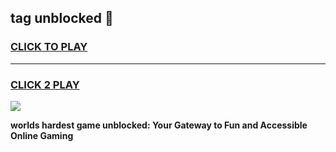 
## tag unblocked 👋
<h3>
<a href="https://premium.freeplayer.one?title=tag_unblocked&ref=13F">CLICK TO PLAY</a></h3>
<hr>

<h3>
<a href="https://premium.freeplayer.one?title=tag_unblocked&ref=13F">CLICK 2 PLAY</a>
  
</h3>

<a href="https://premium.freeplayer.one?title=tag_unblocked&ref=12F/"><img src="https://clearcache.store/games.png"></a>


**worlds hardest game unblocked: Your Gateway to Fun and Accessible Online Gaming**

